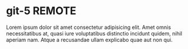 # git-5 REMOTE
Lorem ipsum dolor sit amet consectetur adipisicing elit. Amet omnis necessitatibus at, quasi iure voluptatibus distinctio incidunt quidem, nihil aperiam nam. Atque a recusandae ullam explicabo quae aut non qui.

